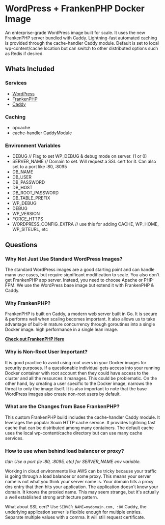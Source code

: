 # WordPress + FrankenPHP Docker Image

An enterprise-grade WordPress image built for scale. It uses the new FrankenPHP server bundled with Caddy. Lightning-fast automated caching is provided through the cache-handler Caddy module. Default is set to local wp-content/cache location but can switch to other distributed options such as Redis if desired.

## Whats Included

### Services

- [WordPress](https://hub.docker.com/_/wordpress "WordPress Docker Image")
- [FrankenPHP](https://hub.docker.com/r/dunglas/frankenphp "FrankenPHP Docker Image")
- [Caddy](https://caddyserver.com/ "Caddy Server")

### Caching

- opcache
- cache-handler CaddyModule

### Environment Variables

- DEBUG // Flag to set WP_DEBUG & debug mode on server. (1 or 0)
- SERVER_NAME // Domain to set. Will request a SSL cert for it. Can also set to a port like :80, :8095
- DB_NAME
- DB_USER
- DB_PASSWORD
- DB_HOST
- DB_ROOT_PASSWORD
- DB_TABLE_PREFIX
- WP_DEBUG
- DEBUG
- WP_VERSION
- FORCE_HTTPS
- WORDPRESS_CONFIG_EXTRA // use this for adding CACHE, WP_HOME, WP_SITEURL, etc

## Questions

### Why Not Just Use Standard WordPress Images?

The standard WordPress images are a good starting point and can handle many use cases, but require significant modification to scale. You also don't get FrankenPHP app server. Instead, you need to choose Apache or PHP-FPM. We use the WordPress base image but extend it with FrankenPHP & Caddy.

### Why FrankenPHP?

FrankenPHP is built on Caddy, a modern web server built in Go. It is secure & performs well when scaling becomes important. It also allows us to take advantage of built-in mature concurrency through goroutines into a single Docker image. high performance in a single lean image.

**[Check out FrankenPHP Here](https://frankenphp.dev/ "FrankenPHP")**

### Why is Non-Root User Important?

It is good practice to avoid using root users in your Docker images for security purposes. If a questionable individual gets access into your running Docker container with root account then they could have access to the cluster and all the resources it manages. This could be problematic. On the other hand, by creating a user specific to the Docker image, narrows the threat to only the image itself. It is also important to note that the base WordPress images also create non-root users by default.

### What are the Changes from Base FrankenPHP?

This custom FrankenPHP build includes the cache-handler Caddy module. It leverages the popular Souin HTTP cache service. It provides lightning fast cache that can be distributed among many containers. The default cache uses the local wp-content/cache directory but can use many cache services.

### How to use when behind load balancer or proxy?

_tldr: Use a port (ie :80, :8095, etc) for SERVER_NAME env variable._

Working in cloud environments like AWS can be tricky because your traffic is going through a load balancer or some proxy. This means your server name is not what you think your server name is. Your domain hits a proxy dns entry that then hits your application. The application doesn't know your domain. It knows the proxied name. This may seem strange, but it's actually a well established strong architecture pattern.

What about SSL cert? Use `SERVER_NAME=mydomain.com, :80`
Caddy, the underlying application server is flexible enough for multiple entries. Separate multiple values with a comma. It will still request certificate.
